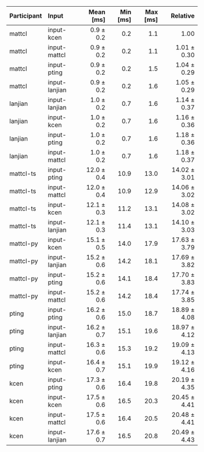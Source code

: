 | Participant | Input | Mean [ms] | Min [ms] | Max [ms] | Relative |
|:---|:---|---:|---:|---:|---:|
| mattcl | input-kcen | 0.9 ± 0.2 | 0.2 | 1.1 | 1.00 |
| mattcl | input-mattcl | 0.9 ± 0.2 | 0.2 | 1.1 | 1.01 ± 0.30 |
| mattcl | input-pting | 0.9 ± 0.2 | 0.2 | 1.5 | 1.04 ± 0.29 |
| mattcl | input-lanjian | 0.9 ± 0.2 | 0.2 | 1.6 | 1.05 ± 0.29 |
| lanjian | input-lanjian | 1.0 ± 0.2 | 0.7 | 1.6 | 1.14 ± 0.37 |
| lanjian | input-kcen | 1.0 ± 0.2 | 0.7 | 1.6 | 1.16 ± 0.36 |
| lanjian | input-pting | 1.0 ± 0.2 | 0.7 | 1.6 | 1.18 ± 0.36 |
| lanjian | input-mattcl | 1.0 ± 0.2 | 0.7 | 1.6 | 1.18 ± 0.37 |
| mattcl-ts | input-pting | 12.0 ± 0.4 | 10.9 | 13.0 | 14.02 ± 3.01 |
| mattcl-ts | input-mattcl | 12.0 ± 0.4 | 10.9 | 12.9 | 14.06 ± 3.02 |
| mattcl-ts | input-kcen | 12.1 ± 0.3 | 11.2 | 13.1 | 14.08 ± 3.02 |
| mattcl-ts | input-lanjian | 12.1 ± 0.3 | 11.4 | 13.1 | 14.10 ± 3.03 |
| mattcl-py | input-kcen | 15.1 ± 0.5 | 14.0 | 17.9 | 17.63 ± 3.79 |
| mattcl-py | input-lanjian | 15.2 ± 0.6 | 14.2 | 18.1 | 17.69 ± 3.82 |
| mattcl-py | input-pting | 15.2 ± 0.6 | 14.1 | 18.4 | 17.70 ± 3.83 |
| mattcl-py | input-mattcl | 15.2 ± 0.6 | 14.2 | 18.4 | 17.74 ± 3.85 |
| pting | input-pting | 16.2 ± 0.6 | 15.0 | 18.7 | 18.89 ± 4.08 |
| pting | input-lanjian | 16.2 ± 0.7 | 15.1 | 19.6 | 18.97 ± 4.12 |
| pting | input-mattcl | 16.3 ± 0.6 | 15.3 | 19.2 | 19.09 ± 4.13 |
| pting | input-kcen | 16.4 ± 0.7 | 15.1 | 19.9 | 19.12 ± 4.16 |
| kcen | input-pting | 17.3 ± 0.6 | 16.4 | 19.8 | 20.19 ± 4.35 |
| kcen | input-kcen | 17.5 ± 0.6 | 16.5 | 20.3 | 20.45 ± 4.41 |
| kcen | input-mattcl | 17.5 ± 0.6 | 16.4 | 20.5 | 20.48 ± 4.41 |
| kcen | input-lanjian | 17.6 ± 0.7 | 16.5 | 20.8 | 20.49 ± 4.43 |
